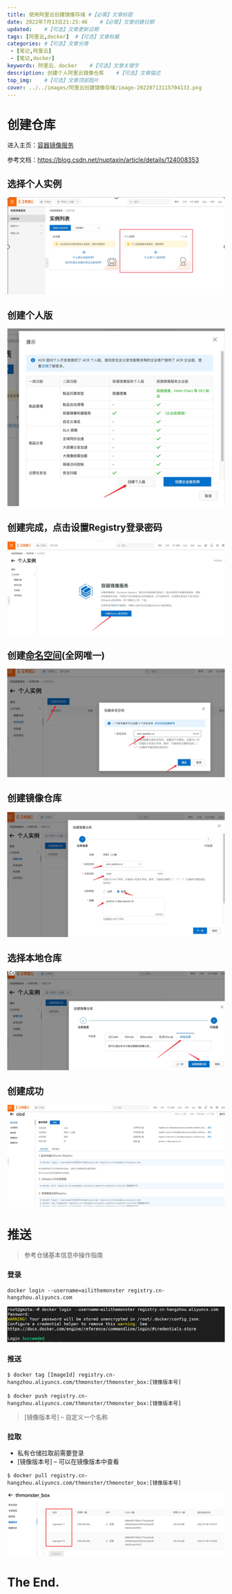 ```yaml
---
title: 使用阿里云创建镜像存储 #【必需】文章标题
date: 2022年7月13日21:25:46	#【必需】文章创建日期
updated:	#【可选】文章更新日期
tags: [阿里云,docker]	#【可选】文章标籤
categories:	#【可选】文章分类
 - [笔记,阿里云]
 - [笔记,docker]
keywords: 阿里云、docker	#【可选】文章关键字
description: 创建个人阿里云镜像仓库	#【可选】文章描述
top_img:	#【可选】文章顶部图片
cover: ../../images/阿里云创建镜像存储/image-20220713115704133.png
---
```


# 创建仓库

进入主页：[容器镜像服务](https://cr.console.aliyun.com/)

参考文档：https://blog.csdn.net/nuptaxin/article/details/124008353

## 选择个人实例

![image-20220713115704133](../../images/阿里云创建镜像存储/image-20220713115704133.png)

## 创建个人版

![image-20220713115728850](../../images/阿里云创建镜像存储/image-20220713115728850.png)

## 创建完成，点击设置Registry登录密码

![image-20220713115814538](../../images/阿里云创建镜像存储/image-20220713115814538.png)

## 创建[命名空间](https://so.csdn.net/so/search?q=命名空间&spm=1001.2101.3001.7020)(全网唯一)

![image-20220713115835118](../../images/阿里云创建镜像存储/image-20220713115835118.png)

## 创建镜像仓库

![image-20220713115850609](../../images/阿里云创建镜像存储/image-20220713115850609.png)

## 选择本地仓库

![image-20220713115913573](../../images/阿里云创建镜像存储/image-20220713115913573.png)

## 创建成功

![image-20220713115946575](../../images/阿里云创建镜像存储/image-20220713115946575.png)

# 推送

> 参考仓储基本信息中操作指南

### 登录

~~~shell
docker login --username=ailithemonster registry.cn-hangzhou.aliyuncs.com
~~~

![image-20220713120047109](../../images/阿里云创建镜像存储/image-20220713120047109.png)

### 推送

~~~shell
$ docker tag [ImageId] registry.cn-hangzhou.aliyuncs.com/thmonster/thmonster_box:[镜像版本号]

$ docker push registry.cn-hangzhou.aliyuncs.com/thmonster/thmonster_box:[镜像版本号]
~~~

> [镜像版本号] – 自定义一个名称

### 拉取

- 私有仓储拉取前需要登录
- [镜像版本号] – 可以在镜像版本中查看

```shell
$ docker pull registry.cn-hangzhou.aliyuncs.com/thmonster/thmonster_box:[镜像版本号] 
```

![image-20220713134401487](../../images/阿里云创建镜像存储/image-20220713134401487.png)



# The End.



